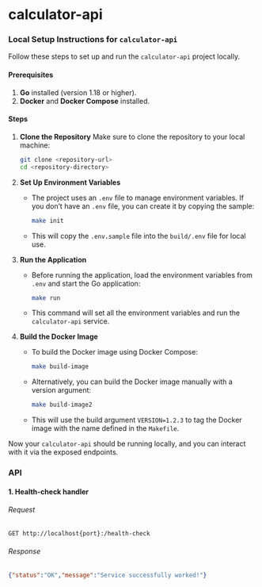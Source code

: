 # calculator-api


### Local Setup Instructions for `calculator-api`

Follow these steps to set up and run the `calculator-api` project locally.

#### Prerequisites
1. **Go** installed (version 1.18 or higher).
2. **Docker** and **Docker Compose** installed.

#### Steps

1. **Clone the Repository**
   Make sure to clone the repository to your local machine:
   ```bash
   git clone <repository-url>
   cd <repository-directory>
   ```

2. **Set Up Environment Variables**
    - The project uses an `.env` file to manage environment variables. If you don’t have an `.env` file, you can create it by copying the sample:
      ```bash
      make init
      ```
    - This will copy the `.env.sample` file into the `build/.env` file for local use.

3. **Run the Application**
    - Before running the application, load the environment variables from `.env` and start the Go application:
      ```bash
      make run
      ```
    - This command will set all the environment variables and run the `calculator-api` service.

4. **Build the Docker Image**
    - To build the Docker image using Docker Compose:
      ```bash
      make build-image
      ```
    - Alternatively, you can build the Docker image manually with a version argument:
      ```bash
      make build-image2
      ```
    - This will use the build argument `VERSION=1.2.3` to tag the Docker image with the name defined in the `Makefile`.

Now your `calculator-api` should be running locally, and you can interact with it via the exposed endpoints.


### API
#### 1.  Health-check handler
###### Request
```bash
GET http://localhost{port}:/health-check
```
###### Response

```json
{"status":"OK","message":"Service successfully worked!"}
```